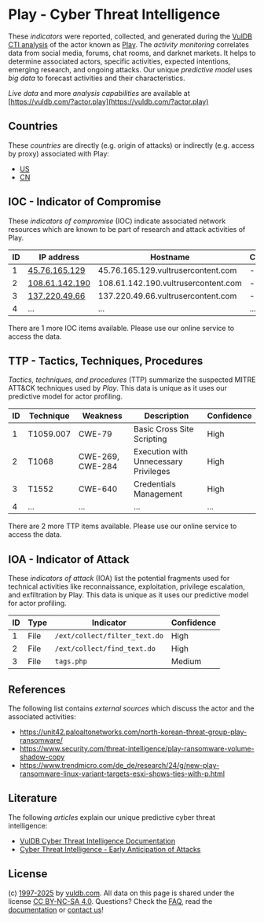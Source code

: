 # Play - Cyber Threat Intelligence

These _indicators_ were reported, collected, and generated during the [VulDB CTI analysis](https://vuldb.com/?kb.cti) of the actor known as [Play](https://vuldb.com/?actor.play). The _activity monitoring_ correlates data from social media, forums, chat rooms, and darknet markets. It helps to determine associated actors, specific activities, expected intentions, emerging research, and ongoing attacks. Our unique _predictive model_ uses _big data_ to forecast activities and their characteristics.

_Live data_ and more _analysis capabilities_ are available at [https://vuldb.com/?actor.play](https://vuldb.com/?actor.play)

## Countries

These _countries_ are directly (e.g. origin of attacks) or indirectly (e.g. access by proxy) associated with Play:

* [US](https://vuldb.com/?country.us)
* [CN](https://vuldb.com/?country.cn)

## IOC - Indicator of Compromise

These _indicators of compromise_ (IOC) indicate associated network resources which are known to be part of research and attack activities of Play.

ID | IP address | Hostname | Campaign | Confidence
-- | ---------- | -------- | -------- | ----------
1 | [45.76.165.129](https://vuldb.com/?ip.45.76.165.129) | 45.76.165.129.vultrusercontent.com | - | Medium
2 | [108.61.142.190](https://vuldb.com/?ip.108.61.142.190) | 108.61.142.190.vultrusercontent.com | - | Medium
3 | [137.220.49.66](https://vuldb.com/?ip.137.220.49.66) | 137.220.49.66.vultrusercontent.com | - | Medium
4 | ... | ... | ... | ...

There are 1 more IOC items available. Please use our online service to access the data.

## TTP - Tactics, Techniques, Procedures

_Tactics, techniques, and procedures_ (TTP) summarize the suspected MITRE ATT&CK techniques used by _Play_. This data is unique as it uses our predictive model for actor profiling.

ID | Technique | Weakness | Description | Confidence
-- | --------- | -------- | ----------- | ----------
1 | T1059.007 | CWE-79 | Basic Cross Site Scripting | High
2 | T1068 | CWE-269, CWE-284 | Execution with Unnecessary Privileges | High
3 | T1552 | CWE-640 | Credentials Management | High
4 | ... | ... | ... | ...

There are 2 more TTP items available. Please use our online service to access the data.

## IOA - Indicator of Attack

These _indicators of attack_ (IOA) list the potential fragments used for technical activities like reconnaissance, exploitation, privilege escalation, and exfiltration by Play. This data is unique as it uses our predictive model for actor profiling.

ID | Type | Indicator | Confidence
-- | ---- | --------- | ----------
1 | File | `/ext/collect/filter_text.do` | High
2 | File | `/ext/collect/find_text.do` | High
3 | File | `tags.php` | Medium

## References

The following list contains _external sources_ which discuss the actor and the associated activities:

* https://unit42.paloaltonetworks.com/north-korean-threat-group-play-ransomware/
* https://www.security.com/threat-intelligence/play-ransomware-volume-shadow-copy
* https://www.trendmicro.com/de_de/research/24/g/new-play-ransomware-linux-variant-targets-esxi-shows-ties-with-p.html

## Literature

The following _articles_ explain our unique predictive cyber threat intelligence:

* [VulDB Cyber Threat Intelligence Documentation](https://vuldb.com/?kb.cti)
* [Cyber Threat Intelligence - Early Anticipation of Attacks](https://www.scip.ch/en/?labs.20201022)

## License

(c) [1997-2025](https://vuldb.com/?kb.changelog) by [vuldb.com](https://vuldb.com/?kb.about). All data on this page is shared under the license [CC BY-NC-SA 4.0](https://creativecommons.org/licenses/by-nc-sa/4.0/). Questions? Check the [FAQ](https://vuldb.com/?kb.faq), read the [documentation](https://vuldb.com/?kb) or [contact us](https://vuldb.com/?contact)!
